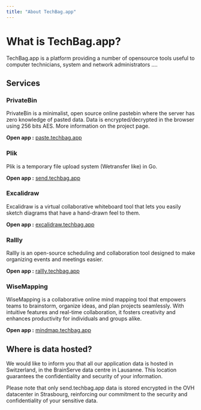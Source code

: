 ```yaml
---
title: "About TechBag.app"
---
```

# What is TechBag.app?
TechBag.app is a platform providing a number of opensource tools useful to computer technicians, system and network administrators .... 

## Services
### PrivateBin
PrivateBin is a minimalist, open source online pastebin where the server has zero knowledge of pasted data. Data is encrypted/decrypted in the browser using 256 bits AES. More information on the project page.

__Open app :__ [paste.techbag.app](https://paste.techbag.app/)

### Plik
Plik is a temporary file upload system (Wetransfer like) in Go.

__Open app :__ [send.techbag.app](https://send.techbag.app/)

### Excalidraw 
Excalidraw is a virtual collaborative whiteboard tool that lets you easily sketch diagrams that have a hand-drawn feel to them.

__Open app :__ [excalidraw.techbag.app](https://excalidraw.techbag.app/)

### Rallly 
Rallly is an open-source scheduling and collaboration tool designed to make organizing events and meetings easier.

__Open app :__ [rallly.techbag.app](https://rallly.techbag.app/)

### WiseMapping 
WiseMapping is a collaborative online mind mapping tool that empowers teams to brainstorm, organize ideas, and plan projects seamlessly. With intuitive features and real-time collaboration, it fosters creativity and enhances productivity for individuals and groups alike.

__Open app :__ [mindmap.techbag.app](https://mindmap.techbag.app/)

## Where is data hosted?
We would like to inform you that all our application data is hosted in Switzerland, in the BrainServe data centre in Lausanne. This location guarantees the confidentiality and security of your information.

Please note that only send.techbag.app data is stored encrypted in the OVH datacenter in Strasbourg, reinforcing our commitment to the security and confidentiality of your sensitive data.